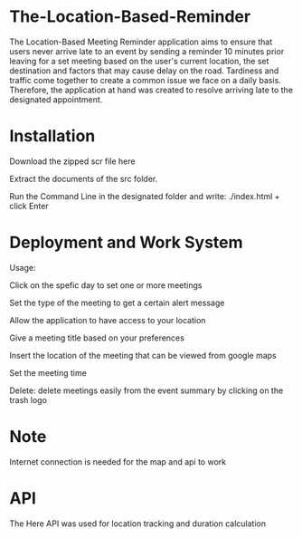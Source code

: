 # The-Location-Based-Reminder
The Location-Based Meeting Reminder application aims to ensure that users never arrive late to an event by sending a reminder 10 minutes prior leaving for a set meeting based on the user's current location, the set destination and factors that may cause delay on the road. Tardiness and traffic come together to create a common issue we face on a daily basis. Therefore, the application at hand was created to resolve arriving late to the designated appointment.

# Installation
Download the zipped scr file here

Extract the documents of the src folder.

Run the Command Line in the designated folder and write: ./index.html + click Enter

# Deployment and Work System
Usage:

Click on the spefic day to set one or more meetings

Set the type of the meeting to get a certain alert message

Allow the application to have access to your location

Give a meeting title based on your preferences

Insert the location of the meeting that can be viewed from google maps

Set the meeting time

Delete: delete meetings easily from the event summary by clicking on the trash logo

# Note
Internet connection is needed for the map and api to work

# API
The Here API was used for location tracking and duration calculation
